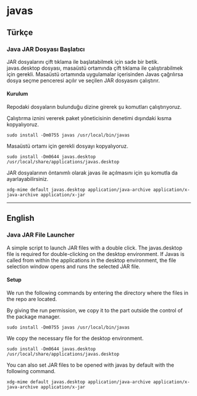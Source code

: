 # javas

## Türkçe

### Java JAR Dosyası Başlatıcı
JAR dosyalarını çift tıklama ile başlatabilmek için sade bir betik.
javas.desktop dosyası, masaüstü ortamında çift tıklama ile çalıştırabilmek için gerekli.
Masaüstü ortamında uygulamalar içerisinden Javas çağrılırsa dosya seçme penceresi açılır ve seçilen JAR dosyasını çalıştırır.

#### Kurulum
Repodaki dosyaların bulunduğu dizine girerek şu komutları çalıştırıyoruz.

Çalıştırma iznini vererek paket yöneticisinin denetimi dışındaki kısma kopyalıyoruz.

`sudo install -Dm0755 javas /usr/local/bin/javas`

Masaüstü ortamı için gerekli dosyayı kopyalıyoruz.

`sudo install -Dm0644 javas.desktop /usr/local/share/applications/javas.desktop`

JAR dosyalarının öntanımlı olarak javas ile açılmasını için şu komutla da ayarlayabilirsiniz.

`xdg-mime default javas.desktop application/java-archive application/x-java-archive application/x-jar`

---

## English

### Java JAR File Launcher
A simple script to launch JAR files with a double click.
The javas.desktop file is required for double-clicking on the desktop environment.
If Javas is called from within the applications in the desktop environment, the file selection window opens and runs the selected JAR file.

#### Setup

We run the following commands by entering the directory where the files in the repo are located.

By giving the run permission, we copy it to the part outside the control of the package manager.

`sudo install -Dm0755 javas /usr/local/bin/javas`

We copy the necessary file for the desktop environment.

`sudo install -Dm0644 javas.desktop /usr/local/share/applications/javas.desktop`

You can also set JAR files to be opened with javas by default with the following command.

`xdg-mime default javas.desktop application/java-archive application/x-java-archive application/x-jar`
